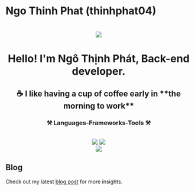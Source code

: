# Ngo Thinh Phat (thinhphat04)
<h1 align="center">
    <img src="https://readme-typing-svg.herokuapp.com/?font=Righteous&size=35&center=true&vCenter=true&width=500&height=70&duration=4000&lines=Hi+There!+👋;+I'm+Phat+Ngo;" />
</h1>
<h1 align="center">
Hello! I'm Ngô Thịnh Phát, Back-end developer.<br/>
</h1>
<h2 align="center">
☕ I like having a cup of coffee early in **the morning to work**</h1>
 
<h3 align="center">⚒️ Languages-Frameworks-Tools ⚒️</h2><br/>
<div align="center">
    <img src="https://skillicons.dev/icons?i=react,bootstrap,html,css,vscode,tailwind,git,docker,angular,bash,azure,gradle,c,cs" />
    <img src="https://skillicons.dev/icons?i=python,nodejs,spring,javascript,mongodb,mysql,dotnet,flutter,sqlite,java,ts,vite,wordpress" /><br>
        <img src="https://skillicons.dev/icons?i=git,github,rider,idea,postman,gcp" /><br>

</div>
<!-- ## GitHub Stats
<!-- ![GitHub followers](https://img.shields.io/github/followers/thinhphat04?style=social) --> 


## Blog
Check out my latest [blog post](link-to-blog) for more insights.

